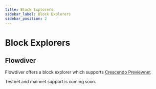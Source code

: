 ```yaml
---
title: Block Explorers
sidebar_label: Block Explorers
sidebar_position: 2
---
```


# Block Explorers

## Flowdiver

Flowdiver offers a block explorer which supports [Crescendo Previewnet](https://previewnet.flowdiver.io/)

Testnet and mainnet support is coming soon.
